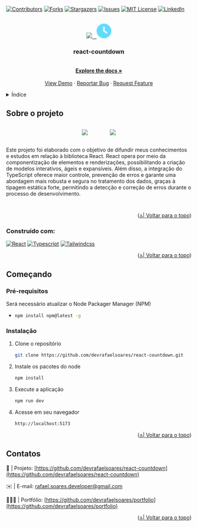 
<a name="readme-top"></a>

[![Contributors][contributors-shield]][contributors-url]
[![Forks][forks-shield]][forks-url]
[![Stargazers][stars-shield]][stars-url]
[![Issues][issues-shield]][issues-url]
[![MIT License][license-shield]][license-url]
[![LinkedIn][linkedin-shield]][linkedin-url]



<br />
<div align="center">
  <div>
  <a href="https://github.com/devrafaelsoares/react-countdown">

  <img width="45px" src="https://cdn.jsdelivr.net/gh/devicons/devicon/icons/react/react-original.svg" />
        &nbsp;  
  <img width="40px" src="images/countdown-icon.svg" />  
  </a>
  </div>    

  <h3 align="center">react-countdown</h3>

  <p align="center">
    <br />
    <a href="https://github.com/devrafaelsoares/react-countdown"><strong>Explore the docs »</strong></a>
    <br />
    <br />
    <a href="https://github.com/devrafaelsoares/react-countdown">View Demo</a>
    ·
    <a href="https://github.com/devrafaelsoares/react-countdown/issues">Reportar Bug</a>
    ·
    <a href="https://github.com/devrafaelsoares/react-countdown/issues">Request Feature</a>
  </p>
</div>



<details>
  <summary>Índice</summary>
  <ol>
    <li>
      <a href="#sobre-o-projeto">Sobre o projeto</a>
      <ul>
        <li><a href="#construído-com">Construído com</a></li>
      </ul>
    </li>
    <li>
      <a href="#começando">Começando</a>
      <ul>
        <li><a href="#pré-requisitos">Pré-requisitos</a></li>
        <li><a href="#instalação">Instalação</a></li>
      </ul>
    </li>
    <li><a href="#contatos">Contatos</a></li>
  </ol>
</details>



## Sobre o projeto

<div>
  <div style="display: flex; justify-content: center; flex-direction: column; align-items: center; gap: 1em; padding: 1em 0">
    <div align="center">
      <img width="500px" src="images/countdown-desktop.gif">
      &nbsp;&nbsp;&nbsp;&nbsp;&nbsp;&nbsp;&nbsp;&nbsp;&nbsp;&nbsp;&nbsp;&nbsp;&nbsp;
      <img width="150px" src="images/countdown-mobile.gif">
  </div>
  <p>
  Este projeto foi elaborado com o objetivo de difundir meus conhecimentos e estudos em relação à biblioteca React. React opera por meio da componentização de elementos e renderizações, possibilitando a criação de modelos interativos, ágeis e expansíveis. Além disso, a integração do TypeScript oferece maior controle, prevenção de erros e garante uma abordagem mais robusta e segura no tratamento dos dados, graças à tipagem estática forte, permitindo a detecção e correção de erros durante o processo de desenvolvimento.
  </p>
</div>
  <p align="right">(<a href="#readme-top">🔝| Voltar para o topo</a>)</p>


### Construído com:

   [![React][React.js]][React-url]
   [![Typescript][Typescript.com]][Typescript-url]
   [![Tailwindcss][Tailwindcss.com]][Tailwindcss-url]


<p align="right">(<a href="#readme-top">🔝| Voltar para o topo</a>)</p>



## Começando

### Pré-requisitos

Será necessário atualizar o Node Packager Manager (NPM)

*
  ```sh
  npm install npm@latest -g
  ```

### Instalação

1. Clone o repositório
   ```sh
   git clone https://github.com/devrafaelsoares/react-countdown.git
   ```
2. Instale os pacotes do node
   ```sh
   npm install
   ```
3. Execute a aplicação
   ```js
   npm run dev
   ```

4. Acesse em seu navegador
   ```sh
   http://localhost:5173
   ```

<p align="right">(<a href="#readme-top">🔝| Voltar para o topo</a>)</p>


## Contatos

🔰 | Projeto: [https://github.com/devrafaelsoares/react-countdown](https://github.com/devrafaelsoares/react-countdown)

✉️ | E-mail: [rafael.soares.developer@gmail.com](mailto:rafael.soares.developer@gmail.com)

🧑🏾‍💻 | Portfólio: [https://github.com/devrafaelsoares/portfolio](https://github.com/devrafaelsoares/portfolio)

<p align="right">(<a href="#readme-top">🔝| Voltar para o topo</a>)</p>



[contributors-shield]: https://img.shields.io/github/contributors/devrafaelsoares/react-countdown.svg?style=for-the-badge
[contributors-url]: https://github.com/devrafaelsoares/react-countdown/graphs/contributors
[forks-shield]: https://img.shields.io/github/forks/devrafaelsoares/react-countdown.svg?style=for-the-badge
[forks-url]: https://github.com/devrafaelsoares/react-countdown/network/members
[stars-shield]: https://img.shields.io/github/stars/devrafaelsoares/react-countdown.svg?style=for-the-badge
[stars-url]: https://github.com/devrafaelsoares/react-countdown/stargazers
[issues-shield]: https://img.shields.io/github/issues/devrafaelsoares/react-countdown.svg?style=for-the-badge
[issues-url]: https://github.com/devrafaelsoares/react-countdown/issues
[license-shield]: https://img.shields.io/github/license/devrafaelsoares/react-countdown.svg?style=for-the-badge
[license-url]: https://github.com/devrafaelsoares/react-countdown/blob/master/LICENSE
[linkedin-shield]: https://img.shields.io/badge/-LinkedIn-black.svg?style=for-the-badge&logo=linkedin&colorB=555
[linkedin-url]: https://www.linkedin.com/in/rafael-henrique-soares-de-freitas-2a667a23a/
[React.js]: https://img.shields.io/badge/React-20232A?style=for-the-badge&logo=react&logoColor=61DAFB
[React-url]: https://reactjs.org/
[Tailwindcss.com]: https://img.shields.io/badge/tailwindcss-0769AD?style=for-the-badge&logo=tailwindcss&logoColor=white
[Tailwindcss-url]: https://tailwindcss.com/
[Typescript.com]: https://img.shields.io/badge/typescript-0769AD?style=for-the-badge&logo=typescript&logoColor=white
[Typescript-url]: https://www.typescriptlang.org/
